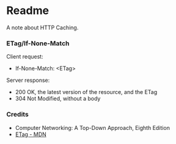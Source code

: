 # Readme
A note about HTTP Caching.

### ETag/If-None-Match

Client request:
- If-None-Match: \<ETag\>

Server response:
- 200 OK, the latest version of the resource, and the ETag
- 304 Not Modified, without a body

### Credits
- Computer Networking: A Top-Down Approach, Eighth Edition
- [ETag - MDN](https://developer.mozilla.org/en-US/docs/Web/HTTP/Headers/ETag)

